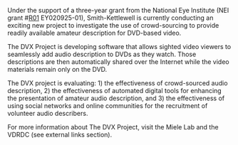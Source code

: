 Under the support of a three-year grant from the National Eye Institute (NEI grant #[R01](https://code.google.com/p/sk-dvx/source/detail?r=01) EY020925-01), Smith-Kettlewell is currently conducting an exciting new project to investigate the use of crowd-sourcing to provide readily available amateur description for DVD-based video.

The DVX Project is developing software that allows sighted video viewers to seamlessly add audio description to DVDs as they watch. Those descriptions are then automatically shared over the Internet while the video materials remain only on the DVD.

The DVX project is evaluating: 1) the effectiveness of crowd-sourced audio description, 2) the effectiveness of automated digital tools for enhancing the presentation of amateur audio description, and 3) the effectiveness of using social networks and online communities for the recruitment of volunteer audio describers.

For more information about The DVX Project, visit the Miele Lab and the VDRDC (see external links section).
